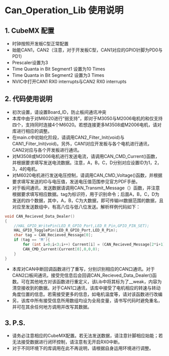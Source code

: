 # Can_Operation_Lib 使用说明

## 1. CubeMX 配置

- 时钟按照开发板C型正常配置
- 始能CAN1，CAN2（注意，对于开发板C型，CAN1对应的GPIO针脚为PD0与PD1）
- Prescaler设置为3
- Time Quanta in Bit Segment1 设置为10 Times
- Time Quanta in Bit Segment2 设置为3 Times
- NVIC中打开CAN1 RX0 interrupts与CAN2 RX0 interrupts

## 2. 代码使用说明

- 初次设置，请设置Board_ID，防止板间通讯冲突
- 本库中由于对M6020进行“弱支持”，即对于M3050与M2006电机的和仅支持四个，支持同时连接4个M6020。若想连接更多M3508或M2006电机，请对库进行相应的调整。
- 在main.c中初始化阶段，请调用CAN2_Filter_Init(void)与CAN1_Filter_Init(void)。另外，CAN1对应开发板与各个电机进行通讯，CAN2对应与各个开发板进行通讯。
- 对M3508或M2006电机进行发送电流，请调用CAN_CMD_Current()函数，并根据要求填写发送电流数据。注意，A，B，C，D分别对应设置ID为1，2，3，4的电机。
- 对M6020电机进行发送电压控制，请调用CAN_CMD_Voltage()函数，并根据要求填写发送的ID与电压值，发送电压值范围参见官方PDF手册。
- 对于板间通讯，发送数据请调用CAN_Transmit_Message（）函数，并注意根据要求填写相应数据。tag为标识符，用于识别命令；后面A，B，C，D为发送的四个数据，其中，A，B，C为大数据，即可传输int数据范围的数据，且对应至发送数组中，有高八位与低八位发送。解析样例代码如下：

```C
void CAN_Recieved_Data_Dealer()
{
	//HAL_GPIO_WritePin(LED_R_GPIO_Port,LED_R_Pin,GPIO_PIN_SET);
	HAL_GPIO_TogglePin(LED_R_GPIO_Port,LED_R_Pin);
	char tag = CAN_Recieved_Message[0];
	if (tag == 'M'){
		for (int i=0;i<3;i++) Current[i] = (CAN_Recieved_Message[2*i+1]<<8)|CAN_Recieved_Message[2*i+2];
		CAN_CMD_Current(Current[0],0,0,0);
	}
}
```



- 本库对CAN中断回调函数进行了重写，分别识别相应的CAN口通讯。对于CAN2口板间通讯，接受完信息后会回调CAN_Recieved_Data_Dealer()函数。可在其他地方对该函数进行重定义，该Lib中将其标为了__weak，内容为清空接收到的数据。对于CAN1口通讯，该库中接受了电机相应的转速与转动角度位置的信息。若需接受更多的信息，如电机温度等，请对该函数进行改编
- 另，该库中所有接受信息所用数组均设为全局变量，请书写代码时避免重名，并可在其余任何地方调用并改写其数据。

## 3. P.S.

- 请务必注意相应的CubeMX配置。若无法发送数据，请注意针脚相应始能；若无法接受数据进行闭环控制，请注意有无开启RX0中断。
- 对于不同环境下的库调用在此不再说明，请根据自身运用环境进行调整。
